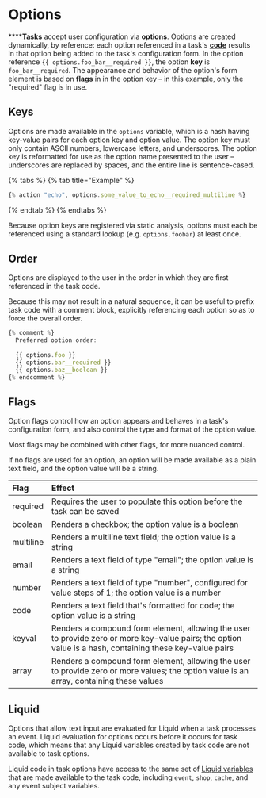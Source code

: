 # Options

\*\*\*\*[**Tasks**](./) accept user configuration via **options**. Options are created dynamically, by reference: each option referenced in a task's [**code**](code/) results in that option being added to the task's configuration form. In the option reference `{{ options.foo_bar__required }}`, the option **key** is `foo_bar__required`. The appearance and behavior of the option's form element is based on **flags** in in the option key – in this example, only the "required" flag is in use.

## Keys

Options are made available in the `options` variable, which is a hash having key-value pairs for each option key and option value. The option key must only contain ASCII numbers, lowercase letters, and underscores. The option key is reformatted for use as the option name presented to the user – underscores are replaced by spaces, and the entire line is sentence-cased.

{% tabs %}
{% tab title="Example" %}
```javascript
{% action "echo", options.some_value_to_echo__required_multiline %}
```
{% endtab %}
{% endtabs %}

Because option keys are registered via static analysis, options must each be referenced using a standard lookup \(e.g. `options.foobar`\) at least once.

## Order

Options are displayed to the user in the order in which they are first referenced in the task code.

Because this may not result in a natural sequence, it can be useful to prefix task code with a comment block, explicitly referencing each option so as to force the overall order.

```javascript
{% comment %}
  Preferred option order:
  
  {{ options.foo }}
  {{ options.bar__required }}
  {{ options.baz__boolean }}
{% endcomment %}
```

## Flags

Option flags control how an option appears and behaves in a task's configuration form, and also control the type and format of the option value.

Most flags may be combined with other flags, for more nuanced control.

If no flags are used for an option, an option will be made available as a plain text field, and the option value will be a string.

| Flag | Effect |
| :--- | :--- |
| required | Requires the user to populate this option before the task can be saved |
| boolean | Renders a checkbox; the option value is a boolean |
| multiline | Renders a multiline text field; the option value is a string |
| email | Renders a text field of type "email"; the option value is a string |
| number | Renders a text field of type "number", configured for value steps of 1; the option value is a number |
| code | Renders a text field that's formatted for code; the option value is a string |
| keyval | Renders a compound form element, allowing the user to provide zero or more key-value pairs; the option value is a hash, containing these key-value pairs |
| array | Renders a compound form element, allowing the user to provide zero or more values; the option value is an array, containing these values |

## Liquid

Options that allow text input are evaluated for Liquid when a task processes an event. Liquid evaluation for options occurs before it occurs for task code, which means that any Liquid variables created by task code are not available to task options.

Liquid code in task options have access to the same set of [Liquid variables](code/liquid-variables.md) that are made available to the task code, including `event`, `shop`, `cache`, and any event subject variables.

